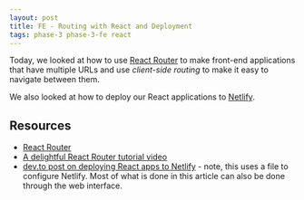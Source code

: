 ```yaml
---
layout: post
title: FE - Routing with React and Deployment
tags: phase-3 phase-3-fe react
---
```


Today, we looked at how to use [React Router](https://reactrouter.com/) to make front-end applications that have multiple URLs and use _client-side routing_ to make it easy to navigate between them.

We also looked at how to deploy our React applications to [Netlify](https://www.netlify.com/).

## Resources

- [React Router](https://reactrouter.com/)
- [A delightful React Router tutorial video](https://www.youtube.com/watch?v=Law7wfdg_ls)
- [dev.to post on deploying React apps to Netlify](https://dev.to/easybuoy/deploying-react-app-from-github-to-netlify-3a9j) - note, this uses a file to configure Netlify. Most of what is done in this article can also be done through the web interface.
